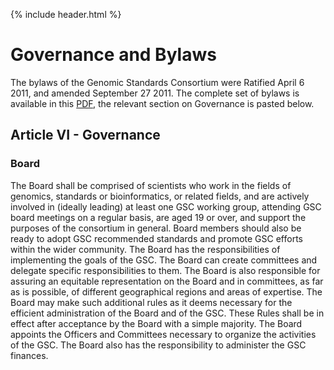 {% include header.html %}

# Governance and Bylaws

The bylaws of the Genomic Standards Consortium were Ratified April 6 2011, and amended September 27 2011. 
The complete set of bylaws is available in this [PDF](GSCBylaws_Latest.pdf), the relevant section on Governance is pasted below.

## Article VI - Governance
### Board
The Board shall be comprised of scientists who work in the fields of genomics, standards or bioinformatics, or related fields, and are actively involved in (ideally leading) at least one GSC working group, attending GSC board meetings on a regular basis, are aged 19 or over, and support the purposes of the consortium in general. Board members should also be ready to adopt GSC recommended standards and promote GSC efforts within the wider community.
The Board has the responsibilities of implementing the goals of the GSC. The Board can create committees and delegate specific responsibilities to them. The Board is also responsible for assuring an equitable representation on the Board and in committees, as far as is possible, of different geographical regions and areas of expertise. The Board may make such additional rules as it deems necessary for the efficient administration of the Board and of the GSC. These Rules shall be in effect after acceptance by the Board with a simple majority. The Board appoints the Officers and Committees necessary to organize the activities of the GSC. The Board also has the responsibility to administer the GSC finances.

